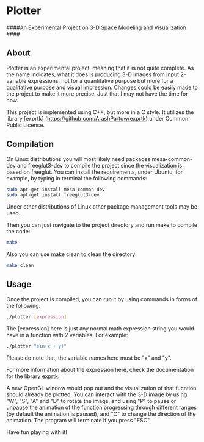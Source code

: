 Plotter
==========
####An Experimental Project on 3-D Space Modeling and Visualization ####

About
------

Plotter is an experimental project, meaning that it is not quite complete. As the name indicates, what it does is producing 3-D images from input 2-variable expressions, not for a quantitative purpose but more for a qualitative purpose and visual impression. Changes could be easily made to the project to make it more precise. Just that I may not have the time for now. 

This project is implemented using C++, but more in a C style. It utilizes the library [exprtk] (https://github.com/ArashPartow/exprtk) under Common Public License. 

Compilation
------

On Linux distributions you will most likely need packages mesa-common-dev and freeglut3-dev to compile the project since the visualization is based on freeglut. You can install the requirements, under Ubuntu, for example,  by typing in terminal the following commands: 

```bash
sudo apt-get install mesa-common-dev
sudo apt-get install freeglut3-dev
```

Under other distributions of Linux other package management tools may be used. 

Then you can just navigate to the project directory and run make to compile the code: 

```bash
make
```

Also you can use make clean to clean the directory: 

```bash
make clean
```

Usage
------

Once the project is compiled, you can run it by using commands in forms of the following: 

```bash
./plotter [expression]
```
The [expression] here is just any normal math expression string you would have in a function with 2 variables. For example: 

```bash
./plotter "sin(x + y)"
```
Please do note that, the variable names here must be "x" and "y". 

For more information about the expression here, check the documentation for the library [exprtk](https://github.com/ArashPartow/exprtk). 

A new OpenGL window would pop out and the visualization of that fucntion should already be plotted. You can interact with the 3-D image by using "W", "S", "A" and "D" to rotate the image, and using "P" to pause or unpause the animation of the function progressing through different ranges (by default the animation is paused), and "C" to change the direction of the animation. The program will terminate if you press "ESC". 

Have fun playing with it! 
